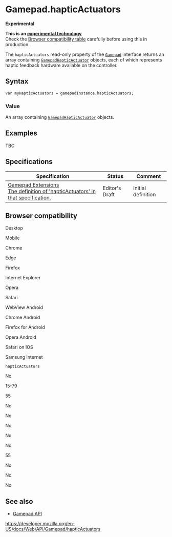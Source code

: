 # Gamepad.hapticActuators

**Experimental**

**This is an [experimental technology](https://developer.mozilla.org/en-US/docs/MDN/Guidelines/Conventions_definitions#experimental)**  
Check the [Browser compatibility table](#browser_compatibility) carefully before using this in production.

The `hapticActuators` read-only property of the [`Gamepad`](../gamepad) interface returns an array containing [`GamepadHapticActuator`](../gamepadhapticactuator) objects, each of which represents haptic feedback hardware available on the controller.

## Syntax

    var myHapticActuators = gamepadInstance.hapticActuators;

### Value

An array containing [`GamepadHapticActuator`](../gamepadhapticactuator) objects.

## Examples

TBC

## Specifications

<table><thead><tr class="header"><th>Specification</th><th>Status</th><th>Comment</th></tr></thead><tbody><tr class="odd"><td><a href="https://w3c.github.io/gamepad/extensions.html#partial-gamepad-interface">Gamepad Extensions<br />
<span class="small">The definition of 'hapticActuators' in that specification.</span></a></td><td><span class="spec-ed">Editor's Draft</span></td><td>Initial definition</td></tr></tbody></table>

## Browser compatibility

Desktop

Mobile

Chrome

Edge

Firefox

Internet Explorer

Opera

Safari

WebView Android

Chrome Android

Firefox for Android

Opera Android

Safari on IOS

Samsung Internet

`hapticActuators`

No

15-79

55

No

No

No

No

No

55

No

No

No

## See also

- [Gamepad API](../gamepad_api)

<a href="https://developer.mozilla.org/en-US/docs/Web/API/Gamepad/hapticActuators" class="_attribution-link">https://developer.mozilla.org/en-US/docs/Web/API/Gamepad/hapticActuators</a>
